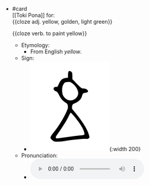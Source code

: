 - #card  
  [[Toki Pona]] for:  
  {{cloze adj. yellow, golden, light green}}
  
  {{cloze verb. to paint yellow}}
	- Etymology:
		- From English *yellow*.
	- Sign:
		- ![Jelo_-_sitelen_pona_in_Sonja_Lang's_handwriting.svg](../assets/Jelo_-_sitelen_pona_in_Sonja_Lang's_handwriting_1657536955215_0.svg){:width 200}
	- Pronunciation:
		- ![](../assets/Toki_Pona_-_jan_Lakuse_-_jelo_1657527907705_0.ogg)